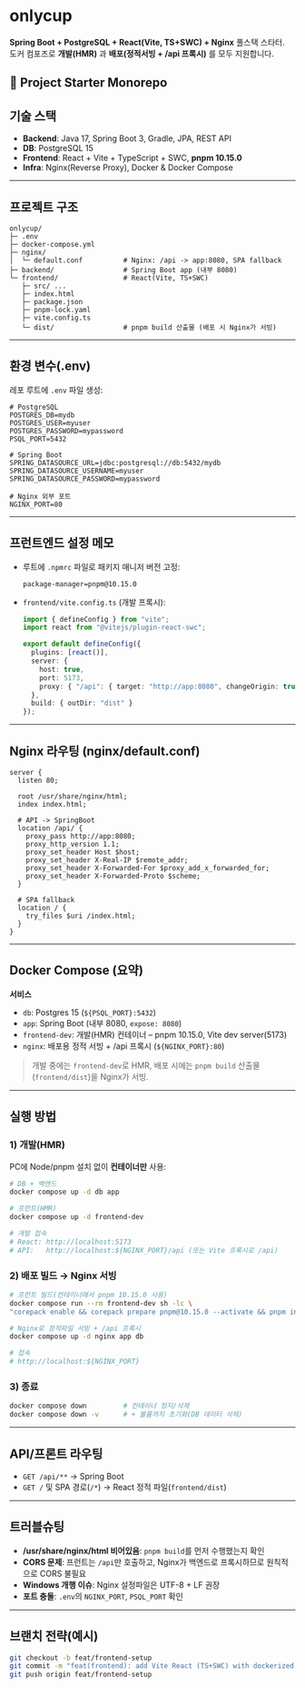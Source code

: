 # onlycup

**Spring Boot + PostgreSQL + React(Vite, TS+SWC) + Nginx** 풀스택 스타터.  
도커 컴포즈로 **개발(HMR)** 과 **배포(정적서빙 + /api 프록시)** 를 모두 지원합니다.

## 🚀 Project Starter Monorepo

## 기술 스택

- **Backend**: Java 17, Spring Boot 3, Gradle, JPA, REST API  
- **DB**: PostgreSQL 15  
- **Frontend**: React + Vite + TypeScript + SWC, **pnpm 10.15.0**  
- **Infra**: Nginx(Reverse Proxy), Docker & Docker Compose

---

## 프로젝트 구조

```
onlycup/
├─ .env
├─ docker-compose.yml
├─ nginx/
│  └─ default.conf          # Nginx: /api -> app:8080, SPA fallback
├─ backend/                 # Spring Boot app (내부 8080)
└─ frontend/                # React(Vite, TS+SWC)
   ├─ src/ ...
   ├─ index.html
   ├─ package.json
   ├─ pnpm-lock.yaml
   ├─ vite.config.ts
   └─ dist/                 # pnpm build 산출물 (배포 시 Nginx가 서빙)
```

---

## 환경 변수(.env)

레포 루트에 `.env` 파일 생성:

```env
# PostgreSQL
POSTGRES_DB=mydb
POSTGRES_USER=myuser
POSTGRES_PASSWORD=mypassword
PSQL_PORT=5432

# Spring Boot
SPRING_DATASOURCE_URL=jdbc:postgresql://db:5432/mydb
SPRING_DATASOURCE_USERNAME=myuser
SPRING_DATASOURCE_PASSWORD=mypassword

# Nginx 외부 포트
NGINX_PORT=80
```

---

## 프런트엔드 설정 메모

- 루트에 `.npmrc` 파일로 패키지 매니저 버전 고정:
  
  ```
  package-manager=pnpm@10.15.0
  ```

- `frontend/vite.config.ts` (개발 프록시):
  
  ```ts
  import { defineConfig } from "vite";
  import react from "@vitejs/plugin-react-swc";
  
  export default defineConfig({
    plugins: [react()],
    server: {
      host: true,
      port: 5173,
      proxy: { "/api": { target: "http://app:8080", changeOrigin: true } }
    },
    build: { outDir: "dist" }
  });
  ```

---

## Nginx 라우팅 (nginx/default.conf)

```nginx
server {
  listen 80;

  root /usr/share/nginx/html;
  index index.html;

  # API -> SpringBoot
  location /api/ {
    proxy_pass http://app:8080;
    proxy_http_version 1.1;
    proxy_set_header Host $host;
    proxy_set_header X-Real-IP $remote_addr;
    proxy_set_header X-Forwarded-For $proxy_add_x_forwarded_for;
    proxy_set_header X-Forwarded-Proto $scheme;
  }

  # SPA fallback
  location / {
    try_files $uri /index.html;
  }
}
```

---

## Docker Compose (요약)

**서비스**

- `db`: Postgres 15 (`${PSQL_PORT}:5432`)
- `app`: Spring Boot (내부 8080, `expose: 8080`)
- `frontend-dev`: 개발(HMR) 컨테이너 – pnpm 10.15.0, Vite dev server(5173)
- `nginx`: 배포용 정적 서빙 + /api 프록시 (`${NGINX_PORT}:80`)

> 개발 중에는 `frontend-dev`로 HMR, 배포 시에는 `pnpm build` 산출물(`frontend/dist`)을 Nginx가 서빙.

---

## 실행 방법

### 1) 개발(HMR)

PC에 Node/pnpm 설치 없이 **컨테이너만** 사용:

```bash
# DB + 백엔드
docker compose up -d db app

# 프런트(HMR)
docker compose up -d frontend-dev

# 개발 접속
# React: http://localhost:5173
# API:   http://localhost:${NGINX_PORT}/api (또는 Vite 프록시로 /api)
```

### 2) 배포 빌드 → Nginx 서빙

```bash
# 프런트 빌드(컨테이너에서 pnpm 10.15.0 사용)
docker compose run --rm frontend-dev sh -lc \
"corepack enable && corepack prepare pnpm@10.15.0 --activate && pnpm install && pnpm build"

# Nginx로 정적파일 서빙 + /api 프록시
docker compose up -d nginx app db

# 접속
# http://localhost:${NGINX_PORT}
```

### 3) 종료

```bash
docker compose down         # 컨테이너 정지/삭제
docker compose down -v      # + 볼륨까지 초기화(DB 데이터 삭제)
```

---

## API/프론트 라우팅

- `GET /api/**` → Spring Boot  
- `GET /` 및 SPA 경로(`/*`) → React 정적 파일(`frontend/dist`)  

---

## 트러블슈팅

- **/usr/share/nginx/html 비어있음**: `pnpm build`를 먼저 수행했는지 확인  
- **CORS 문제**: 프런트는 `/api`만 호출하고, Nginx가 백엔드로 프록시하므로 원칙적으로 CORS 불필요  
- **Windows 개행 이슈**: Nginx 설정파일은 UTF-8 + LF 권장  
- **포트 충돌**: `.env`의 `NGINX_PORT`, `PSQL_PORT` 확인

---

## 브랜치 전략(예시)

```bash
git checkout -b feat/frontend-setup
git commit -m "feat(frontend): add Vite React (TS+SWC) with dockerized dev/prod"
git push origin feat/frontend-setup
```
